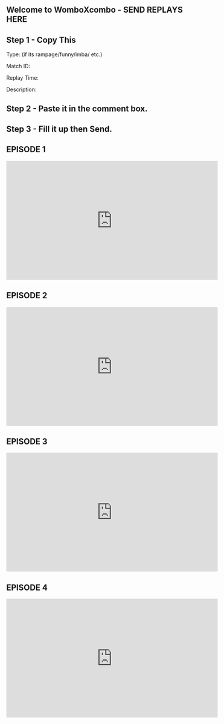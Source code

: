## Welcome to WomboXcombo - SEND REPLAYS HERE

## Step 1 - Copy This

Type: (if its rampage/funny/imba/ etc.)

Match ID:

Replay Time:

Description: 

## Step 2 - Paste it in the comment box.

## Step 3 - Fill it up then Send.

<html lang="en">
<head>
<body>
<div id="fb-root"></div>
<script>(function(d, s, id) {
  var js, fjs = d.getElementsByTagName(s)[0];
  if (d.getElementById(id)) return;
  js = d.createElement(s); js.id = id;
  js.src = "//connect.facebook.net/en_US/sdk.js#xfbml=1&version=v2.8";
  fjs.parentNode.insertBefore(js, fjs);
}(document, 'script', 'facebook-jssdk'));</script>


</body>

</head>
</html>


<div class="fb-comments" data-href="https://luxferous.github.io/" data-width="500" data-numposts="7"></div>

## EPISODE 1

<iframe width="560" height="315" src="https://www.youtube.com/embed/6KFvq3mcoJw?rel=0" frameborder="0" allowfullscreen></iframe>



## EPISODE 2

<iframe width="560" height="315" src="https://www.youtube.com/embed/qKa7n9A9trg?rel=0" frameborder="0" allowfullscreen></iframe>



## EPISODE 3

<iframe width="560" height="315" src="https://www.youtube.com/embed/8eBAU1UP_m8?rel=0" frameborder="0" allowfullscreen></iframe>



## EPISODE 4

<iframe width="560" height="315" src="https://www.youtube.com/embed/d0USMaQAmQA?rel=0" frameborder="0" allowfullscreen></iframe>
